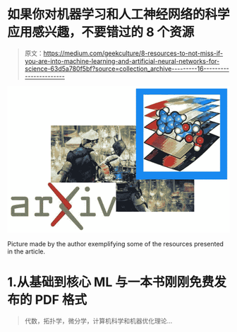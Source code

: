 # 如果你对机器学习和人工神经网络的科学应用感兴趣，不要错过的 8 个资源

> 原文：<https://medium.com/geekculture/8-resources-to-not-miss-if-you-are-into-machine-learning-and-artificial-neural-networks-for-science-63d5a780f5bf?source=collection_archive---------16----------------------->

![](img/9128277a8c1996e805b415ace9498b4e.png)

Picture made by the author exemplifying some of the resources presented in the article.

# 1.从基础到核心 ML 与一本书刚刚免费发布的 PDF 格式

> 代数，拓扑学，微分学，计算机科学和机器优化理论…
